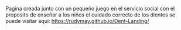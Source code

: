 Pagina creada junto con un pequeño juego en el servicio social con el proposito de enseñar a los niños el cuidado correcto de los dientes
se puede visitar aqui: https://rudymay.github.io/Dent-Landing/
